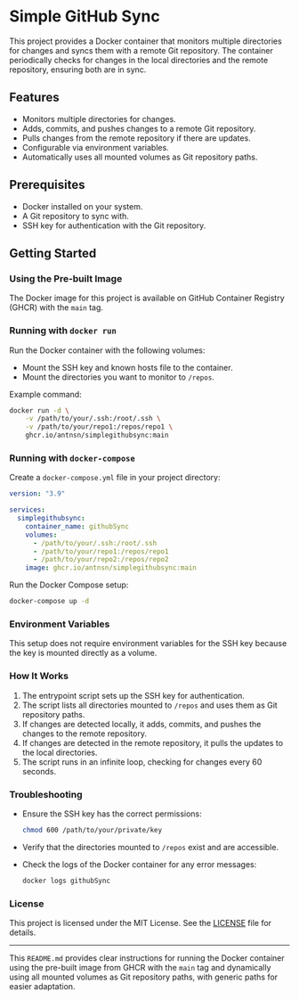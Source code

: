# Simple GitHub Sync

This project provides a Docker container that monitors multiple directories for changes and syncs them with a remote Git repository. The container periodically checks for changes in the local directories and the remote repository, ensuring both are in sync.

## Features

- Monitors multiple directories for changes.
- Adds, commits, and pushes changes to a remote Git repository.
- Pulls changes from the remote repository if there are updates.
- Configurable via environment variables.
- Automatically uses all mounted volumes as Git repository paths.

## Prerequisites

- Docker installed on your system.
- A Git repository to sync with.
- SSH key for authentication with the Git repository.

## Getting Started

### Using the Pre-built Image

The Docker image for this project is available on GitHub Container Registry (GHCR) with the `main` tag.

### Running with `docker run`

Run the Docker container with the following volumes:

- Mount the SSH key and known hosts file to the container.
- Mount the directories you want to monitor to `/repos`.

Example command:

```sh
docker run -d \
    -v /path/to/your/.ssh:/root/.ssh \
    -v /path/to/your/repo1:/repos/repo1 \
    ghcr.io/antnsn/simplegithubsync:main
```

### Running with `docker-compose`

Create a `docker-compose.yml` file in your project directory:

```yaml
version: "3.9"

services:
  simplegithubsync:
    container_name: githubSync
    volumes:
      - /path/to/your/.ssh:/root/.ssh
      - /path/to/your/repo1:/repos/repo1
      - /path/to/your/repo2:/repos/repo2
    image: ghcr.io/antnsn/simplegithubsync:main
```

Run the Docker Compose setup:

```sh
docker-compose up -d
```

### Environment Variables

This setup does not require environment variables for the SSH key because the key is mounted directly as a volume.

### How It Works

1. The entrypoint script sets up the SSH key for authentication.
2. The script lists all directories mounted to `/repos` and uses them as Git repository paths.
3. If changes are detected locally, it adds, commits, and pushes the changes to the remote repository.
4. If changes are detected in the remote repository, it pulls the updates to the local directories.
5. The script runs in an infinite loop, checking for changes every 60 seconds.

### Troubleshooting

- Ensure the SSH key has the correct permissions:

  ```sh
  chmod 600 /path/to/your/private/key
  ```

- Verify that the directories mounted to `/repos` exist and are accessible.
- Check the logs of the Docker container for any error messages:

  ```sh
  docker logs githubSync
  ```

### License

This project is licensed under the MIT License. See the [LICENSE](LICENSE) file for details.

---

This `README.md` provides clear instructions for running the Docker container using the pre-built image from GHCR with the `main` tag and dynamically using all mounted volumes as Git repository paths, with generic paths for easier adaptation.